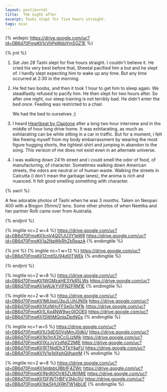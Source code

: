 ```yaml
---
layout: postjournal
title:  The night after
excerpt: Tashi slept for five hours straight. 
tags: misc
---
```

{% widepic  https://drive.google.com/uc?id=0B6d70FmpKIi1cVhPeWdoYm5GZ1E %}

{%  jrnl  %}

1. *Sat Jan 28* Tashi slept for five hours straight. I
couldn't believe it. He cried his very best before that, Sheetal pacified him a
but and he slept of. I hardly slept expecting him to wake up any time. But any
time occurred at 2:30 in the morning.

2. He fed two boobs, and then it took 1 hour to get him to sleep again. We
steadfastly refused to pacify him. He then slept for two hours after.  So after
one night, our sleep training is not terribly bad. He didn't enter the bed
once. Feeding was restricted to a chair.
    
    We had the bed to ourselves ;)

3. I heard [Heartbeat by Claptone](https://www.youtube.com/watch?v=oSkulWT7V4M)
   after a long two hour interview and in the middle of hour long drive home. It
   was exhilarating, as much as exhilarating can be while sitting in a car in
   traffic. But for a moment, i felt like freeing myself from my body
   embarrassment by wearing the most figure hugging shorts, the tightest shirt
   and jumping in abandon to the song. This version of me does not exist even in
  an  alternate universe.
   
4. I was walking down 24'th street and i could smell the odor of food, of
   manufacturing, of character. Sometimes walking down American streets, the
   odors are neutral or of human waste. Walking the streets in Calcutta (i don't mean
   the garbage lanes), the aroma is rich and nuanced. It felt good smelling something
   with character.


{% swirl %}

A few adorable photos of Tashi when he was 3 months. Taken on Neopan 400 with a
Biogon 35mm/2 lens. Some other photos of when Neetika and her partner Rolli came
over from Australia.

{% endjrnl %}

{% imgtile nc=2 w=4 %}
https://drive.google.com/uc?id=0B6d70FmpKIi1cnV4Q01JU3Y1eW8
https://drive.google.com/uc?id=0B6d70FmpKIi1a2NpWkRhZkRqazA
{% endimgtile %}

{% jrnl %}
{% imgtile nc=1 w=12 %}
https://drive.google.com/uc?id=0B6d70FmpKIi1ZmtISU94d0lTWEk
{% endimgtile %}

{% endjrnl %}

{% imgtile nc=2 w=8 %}
https://drive.google.com/uc?id=0B6d70FmpKIi1WGMzaHE3Yk85LWs
https://drive.google.com/uc?id=0B6d70FmpKIi1eWJkYVlFN2FRM1E
{% endimgtile %}

{% imgtile nc=2 w=8 %}
https://drive.google.com/uc?id=0B6d70FmpKIi1MUppU3pJLUhUN0k
https://drive.google.com/uc?id=0B6d70FmpKIi1XzNHcFFSeGc1M1k
https://drive.google.com/uc?id=0B6d70FmpKIi1LXp4NW9wc0lOOE0
https://drive.google.com/uc?id=0B6d70FmpKIi1SWtMQnlqZlptNGs
{% endimgtile %}


{% imgtile nc=1 w=5 %}
https://drive.google.com/uc?id=0B6d70FmpKIi1U3dDS0VsMmJ0dkU
https://drive.google.com/uc?id=0B6d70FmpKIi1bi1mX2lCcGJzMlk
https://drive.google.com/uc?id=0B6d70FmpKIi1XzJyVzdfdjZ2MlE
https://drive.google.com/uc?id=0B6d70FmpKIi1RTNjdDh3TkY4aFU
https://drive.google.com/uc?id=0B6d70FmpKIi1V1p1dXphQjlhamM
{% endimgtile %}

{% imgtile nc=2 w=8 %}
https://drive.google.com/uc?id=0B6d70FmpKIi1eldpbUlBb1F4ZWc
https://drive.google.com/uc?id=0B6d70FmpKIi1NnR0OV85ZU80MlE
https://drive.google.com/uc?id=0B6d70FmpKIi1SFlNTHBFV3I4c0U
https://drive.google.com/uc?id=0B6d70FmpKIi1bk5HUXRhTW14bUE
{% endimgtile %}
